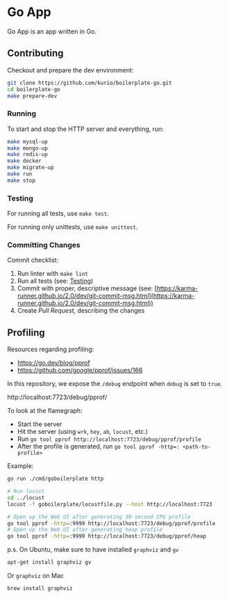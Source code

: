 # Go App

Go App is an app written in Go.

## Contributing

Checkout and prepare the dev environment:

```bash
git clone https://github.com/kurio/boilerplate-go.git
cd boilerplate-go
make prepare-dev
```

### Running

To start and stop the HTTP server and everything, run:

```bash
make mysql-up
make mongo-up
make redis-up
make docker
make migrate-up
make run
make stop
```

### Testing

For running all tests, use `make test`.

For running only unittests, use `make unittest`.

### Committing Changes

Commit checklist:

1. Run linter with `make lint`
2. Run all tests (see: [Testing](#Testing))
3. Commit with proper, descriptive message (see: [https://karma-runner.github.io/2.0/dev/git-commit-msg.html](https://karma-runner.github.io/2.0/dev/git-commit-msg.html))
4. Create *Pull Request*, describing the changes

## Profiling

Resources regarding profiling:

* https://go.dev/blog/pprof
* https://github.com/google/pprof/issues/166

In this repository, we expose the `/debug` endpoint when `debug` is set to `true`.

http://localhost:7723/debug/pprof/

To look at the flamegraph:

* Start the server
* Hit the server (using `wrk`, `hey`, `ab`, `locust`, etc.)
* Run `go tool pprof http://localhost:7723/debug/pprof/profile`
* After the profile is generated, run `go tool pprof -http=: <path-to-profile>`

Example:

```bash
go run ./cmd/goboilerplate http

# Run locust
cd ../locust
locust -f goboilerplate/locustfile.py --host http://localhost:7723

# Open up the Web UI after generating 30-second CPU profile
go tool pprof -http=:9999 http://localhost:7723/debug/pprof/profile
# Open up the Web UI after generating heap profile
go tool pprof -http=:9999 http://localhost:7723/debug/pprof/heap
```

p.s. On Ubuntu, make sure to have installed `graphviz` and `gv`

```bash
apt-get install graphviz gv
```

Or `graphviz` on Mac

```bash
brew install graphviz
```